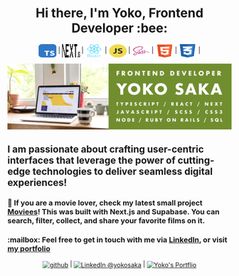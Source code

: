 <h1 align="center"> Hi there, I'm Yoko, Frontend Developer :bee:</h1>
<p align="center">
<img align="center" src='https://github.com/yoko-vicky/yoko-vicky/blob/master/images/typeScript.svg' alt='typescript'  height="30" width="40"> |
<img align="center" src='https://github.com/yoko-vicky/yoko-vicky/blob/master/images/nextjs.svg' alt='nextjs'  height="30" width="40"> |
<img align="center" src='https://github.com/yoko-vicky/yoko-vicky/blob/master/images/react.svg' alt='react'  height="30" width="40"> |
<img align="center" src='https://github.com/yoko-vicky/yoko-vicky/blob/master/images/js.svg' alt='javascript'  height="30" width="40"> |
<img align="center" src='https://github.com/yoko-vicky/yoko-vicky/blob/master/images/sass.svg' alt='sass/scss'  height="30" width="40"> |
<img align="center" src='https://github.com/yoko-vicky/yoko-vicky/blob/master/images/html5.svg' alt='html5'  height="30" width="40"> |
<img align="center" src='https://github.com/yoko-vicky/yoko-vicky/blob/master/images/css3.svg' alt='css3'  height="30" width="40"> |

</p>
<img src="https://github.com/yoko-vicky/yoko-vicky/blob/master/images/bg.jpg" alt="Yoko, Frontend Developer">

<h2>
I am passionate about crafting user-centric interfaces that leverage the power of cutting-edge technologies to deliver seamless digital experiences!
</h2>

<h3>
🎥 If you are a movie lover, check my latest small project <a href="https://github.com/yoko-vicky/MyFavoriteMovies" target="_blank">Moviees</a>! This was built with Next.js and Supabase. You can search, filter, collect, and share your favorite films on it.
</h3>

<h3>
:mailbox: Feel free to get in touch with me via <a href="https://www.linkedin.com/in/yoko-vicky/" target="_blank">LinkedIn</a>, or visit <a href="https://www.yocosaka.tech/" target="_blank">my portfolio</a> 
</h3>

<p align="center">
<a href="https://github.com/yoko-vicky" target="blank"><img align="center" src='https://github.com/yoko-vicky/yoko-vicky/blob/master/images/github-n.svg' alt='github'  height="30" width="40"></a>  | <a href="https://www.linkedin.com/in/yoko-vicky/" target="blank"><img align="center" src="https://github.com/yoko-vicky/yoko-vicky/blob/master/images/linkedin.svg" alt="LinkedIn @yokosaka" height="30" width="40" /></a> | <a href="https://www.yocosaka.tech/" target="blank"><img align="center" src="https://github.com/yoko-vicky/yoko-vicky/blob/master/images/global.svg" alt="Yoko's Portflio" height="30" width="40" /></a>
</p>
